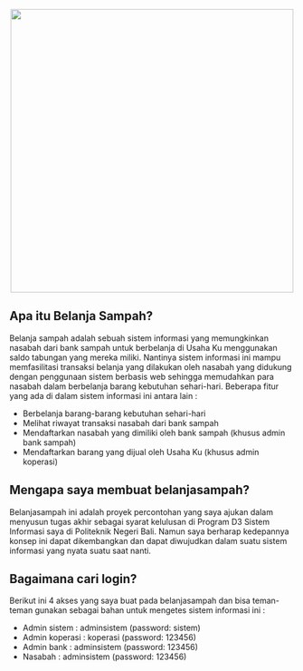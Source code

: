 <p align="center"><img src="http://belanjasampah.com/img/logo.png" width="500"></p>

## Apa itu Belanja Sampah?

Belanja sampah adalah sebuah sistem informasi yang memungkinkan nasabah dari bank sampah untuk berbelanja di Usaha Ku menggunakan saldo tabungan yang mereka miliki. Nantinya sistem informasi ini mampu memfasilitasi transaksi belanja yang dilakukan oleh nasabah yang didukung dengan penggunaan sistem berbasis web sehingga memudahkan para nasabah dalam berbelanja barang kebutuhan sehari-hari. Beberapa fitur yang ada di dalam sistem informasi ini antara lain :

- Berbelanja barang-barang kebutuhan sehari-hari
- Melihat riwayat transaksi nasabah dari bank sampah
- Mendaftarkan nasabah yang dimiliki oleh bank sampah (khusus admin bank sampah)
- Mendaftarkan barang yang dijual oleh Usaha Ku (khusus admin koperasi)

## Mengapa saya membuat belanjasampah?

Belanjasampah ini adalah proyek percontohan yang saya ajukan dalam menyusun tugas akhir sebagai syarat kelulusan di Program D3 Sistem Informasi saya di Politeknik Negeri Bali. Namun saya berharap kedepannya konsep ini dapat dikembangkan dan dapat diwujudkan dalam suatu sistem informasi yang nyata suatu saat nanti.

## Bagaimana cari login?

Berikut ini 4 akses yang saya buat pada belanjasampah dan bisa teman-teman gunakan sebagai bahan untuk mengetes sistem informasi ini :

- Admin sistem : adminsistem (password: sistem)
- Admin koperasi : koperasi (password: 123456)
- Admin bank : adminsistem (password: 123456)
- Nasabah : adminsistem (password: 123456)
